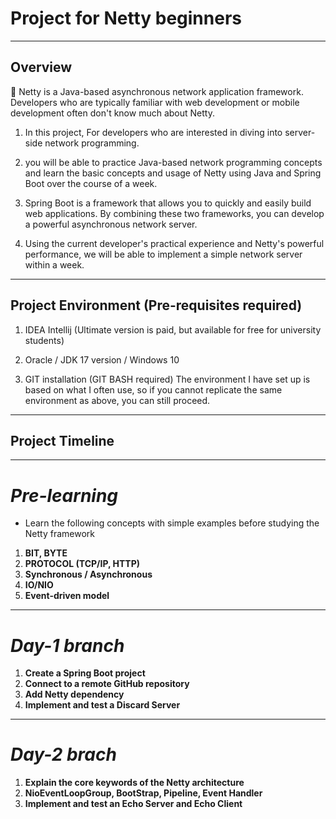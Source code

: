 # Project for Netty beginners

---
## Overview

📖 Netty is a Java-based asynchronous network application framework.
Developers who are typically familiar with web development or mobile development often don't know much about Netty.

1. In this project, For developers who are interested in diving into server-side network programming.


2. you will be able to practice Java-based network programming concepts and learn the basic concepts and usage of Netty using Java and Spring Boot over the course of a week.


3. Spring Boot is a framework that allows you to quickly and easily build web applications.
   By combining these two frameworks, you can develop a powerful asynchronous network server.


4. Using the current developer's practical experience and Netty's powerful performance, we will be able to implement a simple network server within a week.

---

## Project Environment (Pre-requisites required)
1. IDEA Intellij (Ultimate version is paid, but available for free for university students)


2. Oracle / JDK 17 version / Windows 10


3. GIT installation (GIT BASH required)
   The environment I have set up is based on what I often use, so if you cannot replicate the same environment as above, you can still proceed.

---

## Project Timeline

---

# _Pre-learning_
- Learn the following concepts with simple examples before studying the Netty framework
1. **BIT, BYTE**
2. **PROTOCOL (TCP/IP, HTTP)**
3. **Synchronous / Asynchronous**
4. **IO/NIO**
5. **Event-driven model**

---

# _Day-1 branch_

1. **Create a Spring Boot project**
2. **Connect to a remote GitHub repository**
3. **Add Netty dependency**
4. **Implement and test a Discard Server**

---
# _Day-2 brach_
1. **Explain the core keywords of the Netty architecture**
2. **NioEventLoopGroup, BootStrap, Pipeline, Event Handler**
3. **Implement and test an Echo Server and Echo Client**
